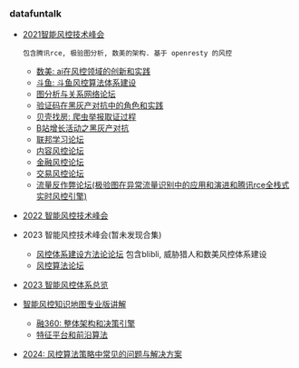 
### datafuntalk

- [2021智能风控技术峰会](https://www.datafuntalk.com/p/t_pc/course_pc_detail/column/p_62d6737ae4b00a4f372824b4)

	  包含腾讯rce, 极验图分析, 数美的架构. 基于 openresty 的风控
	- [数美: ai在风控领域的创新和实践](https://www.datafuntalk.com/detail/l_609b88a5e4b0adb2d8637a3c/4?from=p_62d6737ae4b00a4f372824b4&content_app_id=&type=6)
	- [斗鱼: 斗鱼风控算法体系建设](https://www.datafuntalk.com/detail/l_609b8a49e4b01e969a6054ce/4?from=p_62d6737ae4b00a4f372824b4&content_app_id=&type=6)
	- [图分析与关系网络论坛](https://www.datafuntalk.com/detail/l_609b8b2ce4b0fe3220128c81/4?from=p_62d6737ae4b00a4f372824b4&content_app_id=&type=6)
	- [验证码在黑灰产对抗中的角色和实践](https://www.datafuntalk.com/detail/l_609b8bf4e4b0fe3220128cf2/4?from=p_62d6737ae4b00a4f372824b4&content_app_id=&type=6)
	- [贝壳找房: 爬虫举报取证过程](https://www.datafuntalk.com/live_pc/l_609b8bf4e4b0fe3220128cf2)
	- [B站增长活动之黑灰产对抗](https://www.datafuntalk.com/detail/l_609b8bf4e4b0fe3220128cf2/4?from=p_62d6737ae4b00a4f372824b4&content_app_id=&type=6)
	- [联邦学习论坛](https://www.datafuntalk.com/detail/l_609b8c95e4b0fe3220128d5b/4?from=p_62d6737ae4b00a4f372824b4&content_app_id=&type=6)
	- [内容风控论坛](https://www.datafuntalk.com/detail/l_609b8d00e4b0fe3220128d90/4?from=p_62d6737ae4b00a4f372824b4&content_app_id=&type=6)
	- [金融风控论坛](https://www.datafuntalk.com/detail/l_609b8d58e4b0adb2d8637cec/4?from=p_62d6737ae4b00a4f372824b4&content_app_id=&type=6)
	- [交易风控论坛](https://www.datafuntalk.com/detail/l_609b8dc9e4b01e969a6056a0/4?from=p_62d6737ae4b00a4f372824b4&content_app_id=&type=6)
	- [流量反作弊论坛(极验图在异常流量识别中的应用和演进和腾讯rce全栈式实时风控引擎)](https://www.datafuntalk.com/detail/l_609b8e31e4b0fe3220128e3b/4?from=p_62d6737ae4b00a4f372824b4&content_app_id=&type=6)

- [2022 智能风控技术峰会](https://www.datafuntalk.com/p/t_pc/course_pc_detail/column/p_62d770e5e4b0c942647c8633)

- 2023 智能风控技术峰会(暂未发现合集)
	- [风控体系建设方法论论坛](https://www.datafuntalk.com/detail/l_648812c3e4b0b2d1c423c81e/4)   包含blibli, 威胁猎人和数美风控体系建设
	- [风控算法论坛](https://www.datafuntalk.com/detail/l_648812c7e4b09d72379b2e02/4)

- [2023 智能风控体系总览](https://www.datafuntalk.com/p/t_pc/course_pc_detail/video/v_63bce564e4b06159f72cef36)

- [智能风控知识地图专业版讲解](https://www.datafuntalk.com/p/t_pc/course_pc_detail/column/p_65d1e8b5e4b064a83b966e5d)
	- [融360: 整体架构和决策引擎](https://www.datafuntalk.com/p/t_pc/course_pc_detail/video/v_65d2b590e4b064a8cb256a78?product_id=p_65d1e8b5e4b064a83b966e5d&content_app_id=&type=6)
	- [特征平台和前沿算法](https://www.datafuntalk.com/p/t_pc/course_pc_detail/video/v_65d2b592e4b04c10a12fd0a6?product_id=p_65d1e8b5e4b064a83b966e5d&content_app_id=&type=6)

- [2024: 风控算法策略中常见的问题与解决方案](https://www.datafuntalk.com/detail/l_65b235ebe4b04c1008066321/4)
